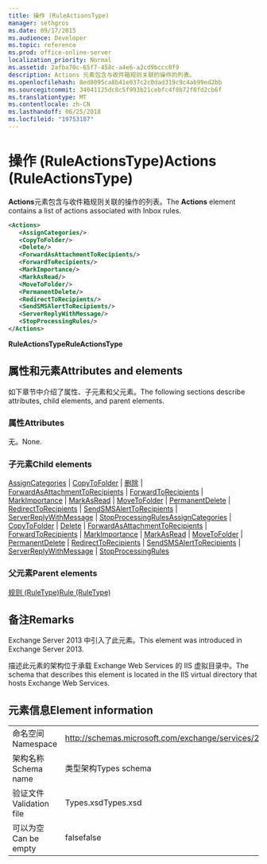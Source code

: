```yaml
---
title: 操作 (RuleActionsType)
manager: sethgros
ms.date: 09/17/2015
ms.audience: Developer
ms.topic: reference
ms.prod: office-online-server
localization_priority: Normal
ms.assetid: 2afba70c-65f7-458c-a4e6-a2cd9bccc0f9
description: Actions 元素包含与收件箱规则关联的操作的列表。
ms.openlocfilehash: 8ed8095ca8b41e037c2c0dad319c9c4ab99ed2bb
ms.sourcegitcommit: 34041125dc8c5f993b21cebfc4f8b72f0fd2cb6f
ms.translationtype: MT
ms.contentlocale: zh-CN
ms.lasthandoff: 06/25/2018
ms.locfileid: "19753187"
---
```

# <a name="actions-ruleactionstype"></a><span data-ttu-id="8aebd-103">操作 (RuleActionsType)</span><span class="sxs-lookup"><span data-stu-id="8aebd-103">Actions (RuleActionsType)</span></span>

<span data-ttu-id="8aebd-104">**Actions**元素包含与收件箱规则关联的操作的列表。</span><span class="sxs-lookup"><span data-stu-id="8aebd-104">The **Actions** element contains a list of actions associated with Inbox rules.</span></span> 
  
```XML
<Actions>
   <AssignCategories/>
   <CopyToFolder/>
   <Delete/>
   <ForwardAsAttachmentToRecipients/>
   <ForwardToRecipients/>
   <MarkImportance/>
   <MarkAsRead/>
   <MoveToFolder/>
   <PermanentDelete/>
   <RedirectToRecipients/>
   <SendSMSAlertToRecipients/>
   <ServerReplyWithMessage/>
   <StopProcessingRules/>
</Actions>
```

 <span data-ttu-id="8aebd-105">**RuleActionsType**</span><span class="sxs-lookup"><span data-stu-id="8aebd-105">**RuleActionsType**</span></span>
## <a name="attributes-and-elements"></a><span data-ttu-id="8aebd-106">属性和元素</span><span class="sxs-lookup"><span data-stu-id="8aebd-106">Attributes and elements</span></span>

<span data-ttu-id="8aebd-107">如下章节中介绍了属性、子元素和父元素。</span><span class="sxs-lookup"><span data-stu-id="8aebd-107">The following sections describe attributes, child elements, and parent elements.</span></span>
  
### <a name="attributes"></a><span data-ttu-id="8aebd-108">属性</span><span class="sxs-lookup"><span data-stu-id="8aebd-108">Attributes</span></span>

<span data-ttu-id="8aebd-109">无。</span><span class="sxs-lookup"><span data-stu-id="8aebd-109">None.</span></span>
  
### <a name="child-elements"></a><span data-ttu-id="8aebd-110">子元素</span><span class="sxs-lookup"><span data-stu-id="8aebd-110">Child elements</span></span>

<span data-ttu-id="8aebd-111">[AssignCategories](assigncategories.md) | [CopyToFolder](copytofolder.md) | [删除](delete.md) | [ForwardAsAttachmentToRecipients](forwardasattachmenttorecipients.md) | [ForwardToRecipients](forwardtorecipients.md) | [MarkImportance](markimportance.md) | [MarkAsRead](markasread.md)  |  [MoveToFolder](movetofolder.md) | [PermanentDelete](permanentdelete.md) | [RedirectToRecipients](redirecttorecipients.md) | [SendSMSAlertToRecipients](sendsmsalerttorecipients.md) | [ServerReplyWithMessage](serverreplywithmessage.md)  |  [StopProcessingRules](stopprocessingrules.md)</span><span class="sxs-lookup"><span data-stu-id="8aebd-111">[AssignCategories](assigncategories.md) | [CopyToFolder](copytofolder.md) | [Delete](delete.md) | [ForwardAsAttachmentToRecipients](forwardasattachmenttorecipients.md) | [ForwardToRecipients](forwardtorecipients.md) | [MarkImportance](markimportance.md) | [MarkAsRead](markasread.md) | [MoveToFolder](movetofolder.md) | [PermanentDelete](permanentdelete.md) | [RedirectToRecipients](redirecttorecipients.md) | [SendSMSAlertToRecipients](sendsmsalerttorecipients.md) | [ServerReplyWithMessage](serverreplywithmessage.md) | [StopProcessingRules](stopprocessingrules.md)</span></span>
  
### <a name="parent-elements"></a><span data-ttu-id="8aebd-112">父元素</span><span class="sxs-lookup"><span data-stu-id="8aebd-112">Parent elements</span></span>

[<span data-ttu-id="8aebd-113">规则 (RuleType)</span><span class="sxs-lookup"><span data-stu-id="8aebd-113">Rule (RuleType)</span></span>](rule-ruletype.md)
  
## <a name="remarks"></a><span data-ttu-id="8aebd-114">备注</span><span class="sxs-lookup"><span data-stu-id="8aebd-114">Remarks</span></span>

<span data-ttu-id="8aebd-115">Exchange Server 2013 中引入了此元素。</span><span class="sxs-lookup"><span data-stu-id="8aebd-115">This element was introduced in Exchange Server 2013.</span></span>
  
<span data-ttu-id="8aebd-116">描述此元素的架构位于承载 Exchange Web Services 的 IIS 虚拟目录中。</span><span class="sxs-lookup"><span data-stu-id="8aebd-116">The schema that describes this element is located in the IIS virtual directory that hosts Exchange Web Services.</span></span>
  
## <a name="element-information"></a><span data-ttu-id="8aebd-117">元素信息</span><span class="sxs-lookup"><span data-stu-id="8aebd-117">Element information</span></span>

|||
|:-----|:-----|
|<span data-ttu-id="8aebd-118">命名空间</span><span class="sxs-lookup"><span data-stu-id="8aebd-118">Namespace</span></span>  <br/> |http://schemas.microsoft.com/exchange/services/2006/types  <br/> |
|<span data-ttu-id="8aebd-119">架构名称</span><span class="sxs-lookup"><span data-stu-id="8aebd-119">Schema name</span></span>  <br/> |<span data-ttu-id="8aebd-120">类型架构</span><span class="sxs-lookup"><span data-stu-id="8aebd-120">Types schema</span></span>  <br/> |
|<span data-ttu-id="8aebd-121">验证文件</span><span class="sxs-lookup"><span data-stu-id="8aebd-121">Validation file</span></span>  <br/> |<span data-ttu-id="8aebd-122">Types.xsd</span><span class="sxs-lookup"><span data-stu-id="8aebd-122">Types.xsd</span></span>  <br/> |
|<span data-ttu-id="8aebd-123">可以为空</span><span class="sxs-lookup"><span data-stu-id="8aebd-123">Can be empty</span></span>  <br/> |<span data-ttu-id="8aebd-124">false</span><span class="sxs-lookup"><span data-stu-id="8aebd-124">false</span></span>  <br/> |
   


